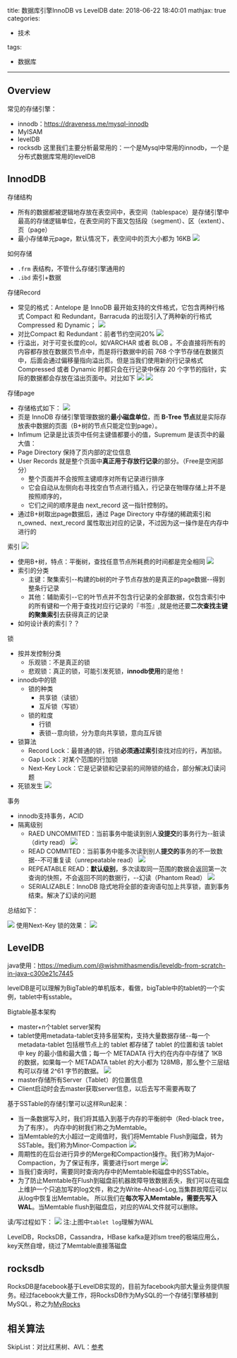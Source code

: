title: 数据库引擎InnoDB vs LevelDB
date: 2018-06-22 18:40:01
mathjax: true
categories:

- 技术

tags: 

- 数据库

---

## Overview
常见的存储引擎：
* innodb：https://draveness.me/mysql-innodb
* MyISAM
* levelDB
* rocksdb
这里我们主要分析最常用的：一个是Mysql中常用的innodb，一个是分布式数据库常用的levelDB

## InnodDB

存储结构
* 所有的数据都被逻辑地存放在表空间中，表空间（tablespace）是存储引擎中最高的存储逻辑单位，在表空间的下面又包括段（segment）、区（extent）、页（page）
* 最小存储单元page，默认情况下，表空间中的页大小都为 16KB
![](https://ws3.sinaimg.cn/large/006tNbRwgy1fy66767bznj31o00u0768.jpg)

如何存储
* `.frm` 表结构，不管什么存储引擎通用的
* `.ibd` 索引+数据

存储Record
* 常见的格式：Antelope 是 InnoDB 最开始支持的文件格式，它包含两种行格式 Compact 和 Redundant，Barracuda 的出现引入了两种新的行格式 Compressed 和 Dynamic；
![](https://ws3.sinaimg.cn/large/006tNbRwgy1fy667j7fvkj31iz0u0gmn.jpg)
* 对比Compact 和 Redundant：前者节约空间20%
![](https://ws1.sinaimg.cn/large/006tNbRwgy1fy667pylwbj31uo0h8t9n.jpg)
* 行溢出，对于可变长度的col，如VARCHAR 或者 BLOB 。不会直接将所有的内容都存放在数据页节点中，而是将行数据中的前 768 个字节存储在数据页中，后面会通过偏移量指向溢出页。但是当我们使用新的行记录格式 Compressed 或者 Dynamic 时都只会在行记录中保存 20 个字节的指针，实际的数据都会存放在溢出页面中。对比如下
![](https://ws2.sinaimg.cn/large/006tNbRwgy1fy6683l0gjj31uo0f0t92.jpg)
![](https://ws4.sinaimg.cn/large/006tNbRwgy1fy668a2lczj31uo0f03yv.jpg)

存储page
* 存储格式如下：
![](https://ws4.sinaimg.cn/large/006tNbRwgy1fy668id3mij31uo0c8wez.jpg)
* 页是 InnoDB 存储引擎管理数据的**最小磁盘单位**，而 **B-Tree 节点**就是实际存放表中数据的页面（B+树的节点只能定位到page）。
* Infimum 记录是比该页中任何主键值都要小的值，Supremum 是该页中的最大值：
* Page Directory 保持了页内部的定位信息
* User Records 就是整个页面中**真正用于存放行记录**的部分。（Free是空闲部分）
  * 整个页面并不会按照主键顺序对所有记录进行排序
  * 它会自动从左侧向右寻找空白节点进行插入，行记录在物理存储上并不是按照顺序的，
  * 它们之间的顺序是由 next_record 这一指针控制的。
* 通过B+树取出page数据后，通过 Page Directory 中存储的稀疏索引和 n_owned、next_record 属性取出对应的记录，不过因为这一操作是在内存中进行的

索引
![](https://ws1.sinaimg.cn/large/006tNbRwgy1fy668qk2ogj31je0u0q59.jpg)
* 使用B+树，特点：平衡树，查找任意节点所耗费的时间都是完全相同
![](https://ws3.sinaimg.cn/large/006tNbRwgy1fy668zbe5jj31uo0p0q3z.jpg)
* 索引的分类
  * 主键：聚集索引--构建的b树的叶子节点存放的是真正的page数据--得到整条行记录
  * 其他：辅助索引--它的叶节点并不包含行记录的全部数据，仅包含索引中的所有键和一个用于查找对应行记录的『书签』,就是他还要**二次查找主键的聚集索引**去获得真正的记录
* 如何设计表的索引？？

锁
* 按并发控制分类
  * 乐观锁：不是真正的锁
  * 悲观锁：真正的锁，可能引发死锁，**innodb使用**的是他！
* innodb中的锁
  * 锁的种类
    * 共享锁（读锁）
    * 互斥锁（写锁）
  * 锁的粒度
    * 行锁
    * 表锁--意向锁，分为意向共享锁，意向互斥锁
* 锁算法
  * Record Lock：最普通的锁，行锁**必须通过索引**查找对应的行，再加锁。
  * Gap Lock：对某个范围的行加锁
  * Next-Key Lock：它是记录锁和记录前的间隙锁的结合，部分解决幻读问题
* 死锁发生
![](https://ws2.sinaimg.cn/large/006tNbRwgy1fy669he43tj31sj0u0tap.jpg)

事务
* innodb支持事务，ACID
* 隔离级别
  * RAED UNCOMMITED：当前事务中能读到别人**没提交**的事务行为--脏读（dirty read）
  ![](https://ws4.sinaimg.cn/large/006tNbRwgy1fy66axglv2j31uo0ssgmy.jpg)
  * READ COMMITED：当前事务中能多次读到别人**提交的**事务的不一致数据--不可重复读（unrepeatable read）
    ![](https://ws1.sinaimg.cn/large/006tNbRwgy1fy669wq8ifj31lm0u0dhk.jpg)
  * REPEATABLE READ：**默认级别**，多次读取同一范围的数据会返回第一次查询的快照，不会返回不同的数据行，--幻读（Phantom Read）
  ![](https://ws3.sinaimg.cn/large/006tNbRwgy1fy66a3sq9cj31gy0u076a.jpg)
  * SERIALIZABLE：InnoDB 隐式地将全部的查询语句加上共享锁，直到事务结束。解决了幻读的问题
    
总结如下：

![](https://ws2.sinaimg.cn/large/006tNbRwgy1fy66bfab0wj31uo0rs3zz.jpg)
使用Next-Key 锁的效果：
![](https://ws3.sinaimg.cn/large/006tNbRwgy1fy66bkr0ttj31n10u0abo.jpg)

## LevelDB
java使用：https://medium.com/@wishmithasmendis/leveldb-from-scratch-in-java-c300e21c7445

levelDB是可以理解为BigTable的单机版本，看做，bigTable中的tablet的一个实例，tablet中有sstable。

Bigtable基本架构
* master+n个tablet server架构
* tablet使用metadata-tablet支持多层架构，支持大量数据存储--每一个 metadata-tablet 包括根节点上的 tablet 都存储了 tablet 的位置和该 tablet 中 key 的最小值和最大值；每一个 METADATA 行大约在内存中存储了 1KB 的数据，如果每一个 METADATA tablet 的大小都为 128MB，那么整个三层结构可以存储 2^61 字节的数据。
  ![](https://ws3.sinaimg.cn/large/006tNbRwgy1fy66bu9y2gj30rs0dwq37.jpg)
* master存储所有Server（Tablet）的位置信息
* Client启动时会去master获取server信息，以后去写不需要再取了


基于SSTable的存储引擎可以这样Run起来：

* 当一条数据写入时，我们将其插入到基于内存的平衡树中（Red-black tree，为了有序）。 内存中的树我们称之为Memtable。
* 当Memtable的大小超过一定阈值时，我们将Memtable Flush到磁盘，转为SSTable。我们称为Minor-Compaction
  ![](https://ws1.sinaimg.cn/large/006tNbRwgy1fy66c39l88j30rs084aa4.jpg)
* 周期性的在后台进行异步的Merge和Compaction操作。我们称为Major-Compaction，为了保证有序，需要进行sort merge
  ![](https://ws2.sinaimg.cn/large/006tNbRwgy1fy66c8salpj30rs0bldg0.jpg)
* 当我们查询时，需要同时查询内存中的Memtable和磁盘中的SSTable。
* 为了防止Memtable在Flush到磁盘前机器故障导致数据丢失，我们可以在磁盘上维护一个只追加写的log文件，称之为Write-Ahead-Log,当集群故障后可以从log中恢复出Memtable。 所以我们在**每次写入Memtable，需要先写入WAL**。当Memtable flush到磁盘后，对应的WAL文件就可以删除。

读/写过程如下：
![](https://ws4.sinaimg.cn/large/006tNbRwgy1fy66cl6gbqj30rs0b6dg3.jpg)
注:上图中`tablet log`理解为WAL


LevelDB，RocksDB，Cassandra，HBase
kafka是对lsm tree的极端应用么，key天然自增，绕过了Memtable直接落磁盘

## rocksdb
RocksDB是facebook基于LevelDB实现的，目前为facebook内部大量业务提供服务。经过facebook大量工作，将RocksDB作为MySQL的一个存储引擎移植到MySQL，称之为[MyRocks](http://mysql.taobao.org/monthly/2016/08/03/)

## 相关算法

SkipList：对比红黑树、AVL：[参考](https://blog.csdn.net/Wj741238436/article/details/73565163)